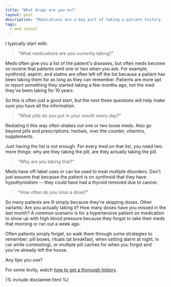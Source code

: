 ```yaml
---
title: "What drugs are you on?"
layout: post
description: "Medications are a key part of taking a patient history.  While I never say it the way the title has it, here's some tips and tricks I've learned to get all the facts."
tags:
  - med school
---
```


I typically start with:

> "What medications are you currently taking?"

Meds often give you a list of the patient's diseases, but often meds become so
routine that patients omit one or two when you ask.  For example, synthroid,
aspirin, and statins are often left off the list because a patient has been
taking them for as long as they can remember.  Patients are more apt to report
something they started taking a few months ago, not the med they've been
taking for 10 years.

So this is often just a good start, but the next three questions will help
make sure you have all the information.


> "What pills do you put in your mouth every day?"

Restating it this way often shakes out one or two loose meds.  Also go beyond
pills and prescriptions:  herbals, over the counter, vitamins, supplements.

<!-- Sidebar: pre-natal vitamins pack a powerful punch of vitamins and minerals -->
<!-- which can interfere with the absorption of other medications like insulin, so -->
<!-- taking them at the same time could bind the insulin rendering it ineffective. -->
<!-- Solution: take one in the morning and the other at night. -->

Just having the list is not enough.  For every med on that list, you need two
more things: why are they taking the pill, are they actually taking the pill.

> "Why are you taking that?"

Meds have off-label uses or can be used to treat multiple disorders.  Don't
just assume that because the patient is on synthroid that they have
hypothyroidism -- they could have had a thyroid removed due to cancer.

> "How often do you miss a dose?"

So many patients are ill simply because they're skipping doses.  Other
variants: Are you actually taking it?  How many doses have you missed in the
last month?  A common scenario is for a hypertensive patient on medication to
show up with high blood pressure because they forgot to take their meds that
morning or ran out a week ago.

Often patients simply forget, so walk them through some strategies to
remember: pill boxes, rituals (at breakfast, when setting alarm at night, in
car while commuting), or multiple pill caches for when you forgot and you've
already left the house.


Any tips you use?

For some levity, watch [how to get a thorough history](http://www.youtube.com/watch?v=Ed99IkTKtPY).

{% include disclaimer.html %}
